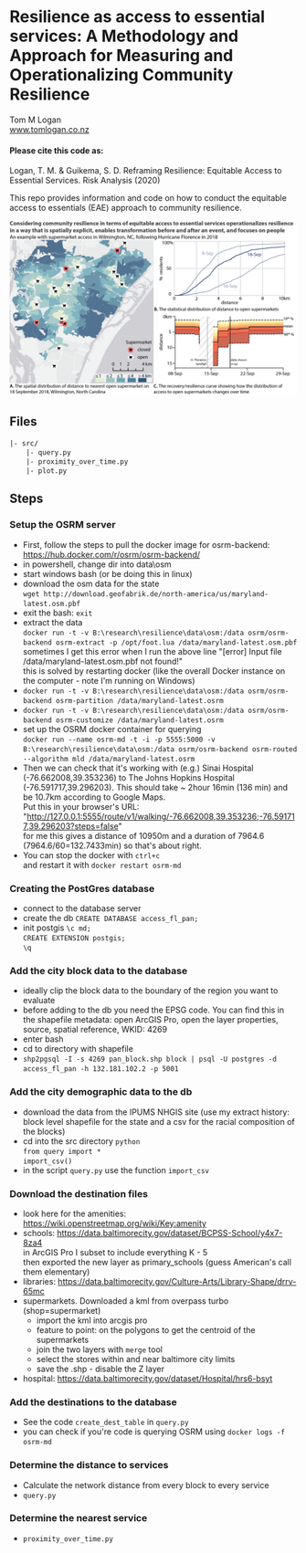 # Resilience as access to essential services: A Methodology and Approach for Measuring and Operationalizing Community Resilience

Tom M Logan  
www.tomlogan.co.nz

#### Please cite this code as:  
Logan, T. M. & Guikema, S. D. Reframing Resilience: Equitable Access to Essential Services. Risk Analysis (2020)

This repo provides information and code on how to conduct the equitable access to essentials (EAE) approach to community resilience.

![Example for Wilmington, North Carolina](EAE_example.png)

## Files

    |- src/
        |- query.py
        |- proximity_over_time.py
        |- plot.py

## Steps
### Setup the OSRM server  
* First, follow the steps to pull the docker image for osrm-backend: https://hub.docker.com/r/osrm/osrm-backend/  
* in powershell, change dir into data\osm  
* start windows bash (or be doing this in linux)  
* download the osm data for the state  
``wget http://download.geofabrik.de/north-america/us/maryland-latest.osm.pbf``  
* exit the bash: `exit`
* extract the data  
``docker run -t -v B:\research\resilience\data\osm:/data osrm/osrm-backend osrm-extract -p /opt/foot.lua /data/maryland-latest.osm.pbf``  
sometimes I get this error when I run the above line "[error] Input file /data/maryland-latest.osm.pbf not found!"  
this is solved by restarting docker (like the overall Docker instance on the computer - note I'm running on Windows)  
* ``docker run -t -v B:\research\resilience\data\osm:/data osrm/osrm-backend osrm-partition /data/maryland-latest.osrm``  
* ``docker run -t -v B:\research\resilience\data\osm:/data osrm/osrm-backend osrm-customize /data/maryland-latest.osrm``
* set up the OSRM docker container for querying  
``docker run --name osrm-md -t -i -p 5555:5000 -v B:\research\resilience\data\osm:/data osrm/osrm-backend osrm-routed --algorithm mld /data/maryland-latest.osrm``
* Then we can check that it's working with (e.g.) Sinai Hospital (-76.662008,39.353236) to The Johns Hopkins Hospital (-76.591717,39.296203). This should take ~ 2hour 16min (136 min) and be 10.7km according to Google Maps.  
Put this in your browser's URL: "http://127.0.0.1:5555/route/v1/walking/-76.662008,39.353236;-76.591717,39.296203?steps=false"  
for me this gives a distance of 10950m and a duration of 7964.6 (7964.6/60=132.7433min) so that's about right.  
* You can stop the docker with `ctrl+c`  
and restart it with ``docker restart osrm-md``

### Creating the PostGres database
* connect to the database server
* create the db
`CREATE DATABASE access_fl_pan;`  
* init postgis
`\c md;`  
`CREATE EXTENSION postgis;`  
`\q`

### Add the city block data to the database
* ideally clip the block data to the boundary of the region you want to evaluate
* before adding to the db you need the EPSG code. You can find this in the shapefile metadata: open ArcGIS Pro, open the layer properties, source, spatial reference, WKID: 4269
* enter bash
* cd to directory with shapefile
* `shp2pgsql -I -s 4269 pan_block.shp block | psql -U postgres -d access_fl_pan -h 132.181.102.2 -p 5001`

### Add the city demographic data to the db
* download the data from the IPUMS NHGIS site (use my extract history: block level shapefile for the state and a csv for the racial composition of the blocks)
* cd into the src directory
`python`  
`from query import *`  
`import_csv()`  
* in the script `query.py` use the function `import_csv`


### Download the destination files
* look here for the amenities: https://wiki.openstreetmap.org/wiki/Key:amenity
* schools: https://data.baltimorecity.gov/dataset/BCPSS-School/y4x7-8za4  
	in ArcGIS Pro I subset to include everything K - 5  
  then exported the new layer as primary_schools (guess American's call them elementary)
* libraries:  https://data.baltimorecity.gov/Culture-Arts/Library-Shape/drrv-65mc
* supermarkets. Downloaded a kml from overpass turbo (shop=supermarket)
  * import the kml into arcgis pro
  * feature to point: on the polygons to get the centroid of the supermarkets
  * join the two layers with `merge` tool
  * select the stores within and near baltimore city limits
  * save the .shp - disable the Z layer
* hospital: https://data.baltimorecity.gov/dataset/Hospital/hrs6-bsyt

### Add the destinations to the database
* See the code `create_dest_table` in `query.py`
* you can check if you're code is querying OSRM using
`docker logs -f osrm-md`

### Determine the distance to services
* Calculate the network distance from every block to every service
* `query.py`

### Determine the nearest service
* `proximity_over_time.py`
